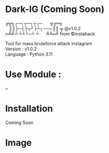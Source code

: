 # Dark-IG   (Coming Soon)
╔╦╗┌─┐┬─┐┬┌─&nbsp;&nbsp;&nbsp;&nbsp;&nbsp;&nbsp;╦╔═╗<br>
&nbsp;&nbsp;&nbsp;║║├─┤├┬┘├┴┐───║║ ╦ @v1.0.2<br>
═╩╝┴ ┴┴└─┴ ┴&nbsp;&nbsp;&nbsp;&nbsp;&nbsp;&nbsp;╩╚═╝ from ©instahack<br>

Tool for mass bruteforce attack instagram<br>
Version : v1.0.2<br>
Language : Python 3.11

# Use Module :
~

# Installation
Coming Soon

# Image
